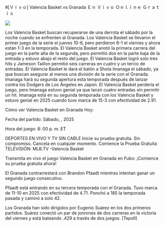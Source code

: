 #[Ｖｉｖｏ] Valencia Basket vs Granada Ｅｎ Ｖｉｖｏ Ｏｎｌｉｎｅ Ｇｒａｔｉｓ  
  
  
[![](https://i.imgur.com/qSNzIqt.png)](https://movie.rssnews.media/arWkNhgtI.php)  
  
Los Valencia Basket buscan recuperarse de una derrota el sábado por la noche cuando se enfrenten al Granada. Los Valencia Basket se llevaron el primer juego de la serie el jueves 10-6, pero perdieron 8-1 el viernes y ahora están 1-3 en la temporada. El Valencia Basket anotó la primera carrera del juego en la parte alta de la segunda, pero permitió dos en la parte baja de la entrada y estuvo abajo el resto del juego. El Valencia Basket logró solo tres hits y Jameson Taillon permitió seis carreras en cuatro y un tercio de entradas. El Valencia Basket le dará el balón a Shota Imanaga el sábado, ya que buscan asegurar al menos una división de la serie con el Granada. Imanaga hará su segunda apertura esta temporada después de lanzar contra los Dodgers de Los Ángeles en Japón. El Valencia Basket perdería el juego, pero Imanaga estuvo genial ya que lanzó cuatro entradas sin permitir un hit. Imanaga está en su segunda temporada con los Valencia Basket y estuvo genial en 2025 cuando tuvo marca de 15-3 con efectividad de 2.91.

Cómo ver Valencia Basket en Granada Hoy:

Fecha del partido: Sábado, , 2025

Hora del juego: 8: 00 p. m. ET

DEPORTES EN VIVO Y TV SIN CABLE
Inicie su prueba gratuita. Sin compromiso. Cancela en cualquier momento.
Comience la Prueba Gratuita
TELEVISIÓN: MLB.TV -Valencia Basket

Transmita en vivo el juego Valencia Basket en Granada en Fubo: ¡Comience su prueba gratuita ahora! 

El Granada contrarrestará con Brandon Pfaadt mientras intentan ganar un segundo juego consecutivo.

Pfaadt está entrando en su tercera temporada con el Granada. Tuvo marca de 11-10 en 2025 con efectividad de 4.71. Ponchó a 185 la temporada pasada y caminó a solo 42.

Los Granada han sido dirigidos por Eugenio Suárez en los dos primeros partidos. Suárez conectó un par de jonrones de dos carreras en la victoria del viernes y está bateando .429 a través de dos juegos. [Tepoll]